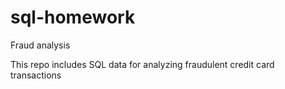 # sql-homework
Fraud analysis

This repo includes SQL data for analyzing fraudulent credit card transactions

